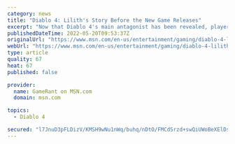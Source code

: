 ```yaml
---
category: news
title: "Diablo 4: Lilith's Story Before the New Game Releases"
excerpt: "Now that Diablo 4's main antagonist has been revealed, players should read up on Lilith's story before the game to get a sense of her character."
publishedDateTime: 2022-05-20T09:53:37Z
originalUrl: "https://www.msn.com/en-us/entertainment/gaming/diablo-4-liliths-story-before-the-new-game-releases/ar-AAXvVDl"
webUrl: "https://www.msn.com/en-us/entertainment/gaming/diablo-4-liliths-story-before-the-new-game-releases/ar-AAXvVDl"
type: article
quality: 67
heat: 67
published: false

provider:
  name: GameRant on MSN.com
  domain: msn.com

topics:
  - Diablo 4

secured: "l7JnuD3pFLDizV/KMSH9wNu1nWq/buhq/nDtO/FMCdSrzd+swQiUWoBeXElDsOKxxA0ppN4n2PC1ReFVOEBpNT9M+Ctj7cdarX/PAYbEbdQn5yG8a6DgblEtYTTXjxK3dBv0//XmERmYqAuhXfbaU6cmtm1rHvRLdE2iTaJHvju8Mbd0W30IiamukoNSXCcyVF41Tp0ePywg7f9tSRRinXjNW25jX7+WdGjlNLtxOBvvAyLVL8To79u+SGhR73cOJ9RHZIAGUZSBIv59dLb8RBfNqIhTmmnD486/QHgGgzBAZTYcoh4sdLA/OCehWwZ/CKamV7YYxCmtrJof59BeuuzmwQaVqn/95NnTCH2dVRs=;zCX0XCAUqOiV6VGwDKEqyw=="
---
```


